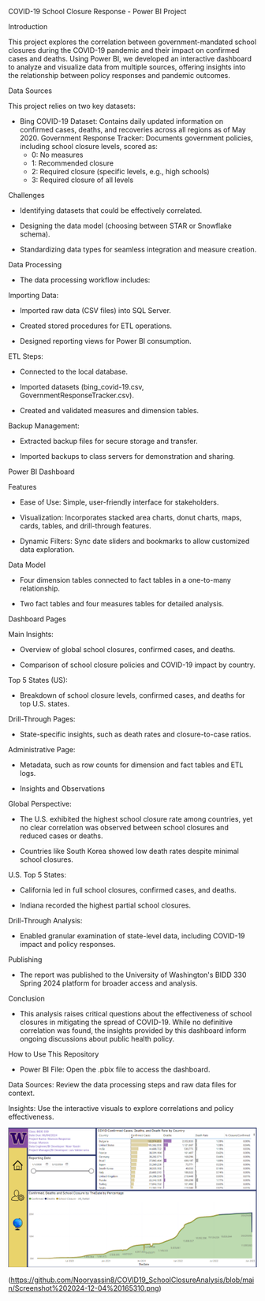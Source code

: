 
COVID-19 School Closure Response - Power BI Project

Introduction

This project explores the correlation between government-mandated school closures during the COVID-19 pandemic and their impact on confirmed cases and deaths. Using Power BI, we developed an interactive dashboard to analyze and visualize data from multiple sources, offering insights into the relationship between policy responses and pandemic outcomes.

Data Sources

This project relies on two key datasets:

- Bing COVID-19 Dataset: Contains daily updated information on confirmed cases, deaths, and recoveries across all regions as of May 2020.
Government Response Tracker: Documents government policies, including school closure levels, scored as:
  - 0: No measures
  - 1: Recommended closure
  - 2: Required closure (specific levels, e.g., high schools)
  - 3: Required closure of all levels

Challenges

- Identifying datasets that could be effectively correlated.

- Designing the data model (choosing between STAR or Snowflake schema).

- Standardizing data types for seamless integration and measure creation.

Data Processing

- The data processing workflow includes:

Importing Data:

- Imported raw data (CSV files) into SQL Server.

- Created stored procedures for ETL operations.

- Designed reporting views for Power BI consumption.

ETL Steps:

- Connected to the local database.

- Imported datasets (bing_covid-19.csv, GovernmentResponseTracker.csv).

- Created and validated measures and dimension tables.

Backup Management:

- Extracted backup files for secure storage and transfer.

- Imported backups to class servers for demonstration and sharing.

Power BI Dashboard

Features

- Ease of Use: Simple, user-friendly interface for stakeholders.

- Visualization: Incorporates stacked area charts, donut charts, maps, cards, tables, and drill-through features.

- Dynamic Filters: Sync date sliders and bookmarks to allow customized data exploration.

Data Model

- Four dimension tables connected to fact tables in a one-to-many relationship.

- Two fact tables and four measures tables for detailed analysis.

Dashboard Pages

Main Insights:

- Overview of global school closures, confirmed cases, and deaths.

- Comparison of school closure policies and COVID-19 impact by country.

Top 5 States (US):

- Breakdown of school closure levels, confirmed cases, and deaths for top U.S. states.

Drill-Through Pages:

- State-specific insights, such as death rates and closure-to-case ratios.

Administrative Page:

- Metadata, such as row counts for dimension and fact tables and ETL logs.

- Insights and Observations

Global Perspective:

- The U.S. exhibited the highest school closure rate among countries, yet no clear correlation was observed between school closures and reduced cases or deaths.
  
- Countries like South Korea showed low death rates despite minimal school closures.

U.S. Top 5 States:

- California led in full school closures, confirmed cases, and deaths.

- Indiana recorded the highest partial school closures.

Drill-Through Analysis:

- Enabled granular examination of state-level data, including COVID-19 impact and policy responses.

Publishing

- The report was published to the University of Washington's BIDD 330 Spring 2024 platform for broader access and analysis.

Conclusion

- This analysis raises critical questions about the effectiveness of school closures in mitigating the spread of COVID-19. While no definitive correlation was found, the insights provided by this dashboard inform ongoing discussions about public health policy.

How to Use This Repository

- Power BI File: Open the .pbix file to access the dashboard.

Data Sources: Review the data processing steps and raw data files for context.

Insights: Use the interactive visuals to explore correlations and policy effectiveness.

![School Closures ](https://github.com/Nooryassin8/COVID19_SchoolClosureAnalysis/blob/main/Screenshot%202024-12-04%20165255.png)

 (https://github.com/Nooryassin8/COVID19_SchoolClosureAnalysis/blob/main/Screenshot%202024-12-04%20165310.png)

